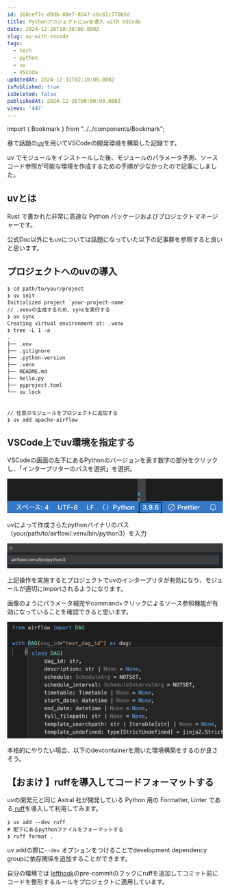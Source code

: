```yaml
---
id: 168cef7c-d8db-80e7-8547-c6c61c770b5d
title: Pythonプロジェクトにuvを導入 with VSCode
date: 2024-12-26T10:38:00.000Z
slug: uv-with-vscode
tags:
  - tech
  - python
  - uv
  - VSCode
updatedAt: 2024-12-31T02:10:00.000Z
isPublished: true
isDeleted: false
publishedAt: 2024-12-26T00:00:00.000Z
views: '447'
---
```

import { Bookmark } from "../../components/Bookmark";
  
巷で話題の[uv](https://docs.astral.sh/uv/)を用いてVSCodeの開発環境を構築した記録です。  
  
  
uv でモジュールをインストールした後、モジュールのパラメータ予測、ソースコード参照が可能な環境を作成するための手順が少なかったので記事にしました。  
  
  
## uvとは  
Rust で書かれた非常に高速な Python パッケージおよびプロジェクトマネージャーです。  
  
<Bookmark href="https://docs.astral.sh/uv/" />
  
  
公式Doc以外にもuvについては話題になっていた以下の記事群を参照すると良いと思います。  
  
  
<Bookmark href="https://roboin.io/article/2024/02/19/rust-based-python-package-manager-uv/" />
  
  
<Bookmark href="https://gihyo.jp/article/2024/03/monthly-python-2403" />
  
  
<Bookmark href="https://qiita.com/kissy24/items/0c091bb5f12d697131ae" />
  
  
## プロジェクトへのuvの導入  

```shell  
❯ cd path/to/your/project  
❯ uv init  
Initialized project `your-project-name`  
// .venvの生成するため、syncを実行する  
❯ uv sync  
Creating virtual environment at: .venv  
❯ tree -L 1 -a  
.  
├── .env  
├── .gitignore  
├── .python-version  
├── .venv  
├── README.md  
├── hello.py  
├── pyproject.toml  
└── uv.lock  
  
  
// 任意のモジュールをプロジェクトに追加する  
❯ uv add apache-airflow  
```  
  
## VSCode上でuv環境を指定する  
  
  
VSCodeの画面の左下にあるPythonのバージョンを表す数字の部分をクリックし、「インタープリターのパスを選択」を選択。  
  
![alt text](images/uv-with-vscode/vscode-py-version.png)    
  
uvによって作成さらたpythonバイナリのパス（your/path/to/airflow/.venv/bin/python3）を入力  
  
![alt text](images/uv-with-vscode/interpreter-path.png)  
  
上記操作を実施するとプロジェクトでuvのインタープリタが有効になり、モジュールが適切にimportされるようになります。  
  
  
画像のようにパラメータ補完やcommand+クリックによるソース参照機能が有効になっていることを確認できると思います。  
  
![alt text](images/uv-with-vscode/vscode-code-completion.png)

  
本格的にやりたい場合、以下のdevcontainerを用いた環境構築をするのが良さそう。  
  
    
<Bookmark href="https://zenn.dev/dena/articles/python_env_with_uv" />
  
  
## 【おまけ 】ruffを導入してコードフォーマットする  
  
  
uvの開発元と同じ Astral 社が開発している Python 用の Formatter, Linter である[ ruff](https://github.com/astral-sh/ruff/tree/main)を導入して利用してみます。  
  
  
```shell  
❯ uv add --dev ruff  
# 配下にあるpythonファイルをフォーマットする  
❯ ruff format .  
```  
  
  
uv addの際に`--dev` オプションをつけることでdevelopment dependency groupに依存関係を追加することができます。  
  
  
自分の環境では [lefthook](https://github.com/evilmartians/lefthook)のpre-commitのフックにruffを追加してコミット前にコードを整形するルールをプロジェクトに適用しています。  
  
